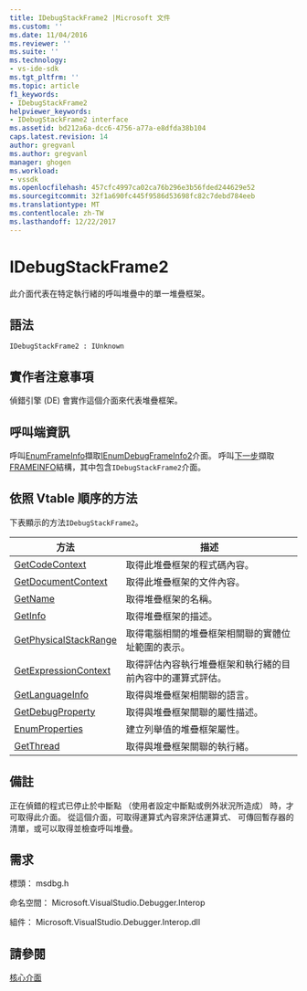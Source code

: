 ```yaml
---
title: IDebugStackFrame2 |Microsoft 文件
ms.custom: ''
ms.date: 11/04/2016
ms.reviewer: ''
ms.suite: ''
ms.technology:
- vs-ide-sdk
ms.tgt_pltfrm: ''
ms.topic: article
f1_keywords:
- IDebugStackFrame2
helpviewer_keywords:
- IDebugStackFrame2 interface
ms.assetid: bd212a6a-dcc6-4756-a77a-e8dfda38b104
caps.latest.revision: 14
author: gregvanl
ms.author: gregvanl
manager: ghogen
ms.workload:
- vssdk
ms.openlocfilehash: 457cfc4997ca02ca76b296e3b56fded244629e52
ms.sourcegitcommit: 32f1a690fc445f9586d53698fc82c7debd784eeb
ms.translationtype: MT
ms.contentlocale: zh-TW
ms.lasthandoff: 12/22/2017
---
```

# <a name="idebugstackframe2"></a>IDebugStackFrame2
此介面代表在特定執行緒的呼叫堆疊中的單一堆疊框架。  
  
## <a name="syntax"></a>語法  
  
```  
IDebugStackFrame2 : IUnknown  
```  
  
## <a name="notes-for-implementers"></a>實作者注意事項  
 偵錯引擎 (DE) 會實作這個介面來代表堆疊框架。  
  
## <a name="notes-for-callers"></a>呼叫端資訊  
 呼叫[EnumFrameInfo](../../../extensibility/debugger/reference/idebugthread2-enumframeinfo.md)擷取[IEnumDebugFrameInfo2](../../../extensibility/debugger/reference/ienumdebugframeinfo2.md)介面。 呼叫[下一步](../../../extensibility/debugger/reference/ienumdebugframeinfo2-next.md)擷取[FRAMEINFO](../../../extensibility/debugger/reference/frameinfo.md)結構，其中包含`IDebugStackFrame2`介面。  
  
## <a name="methods-in-vtable-order"></a>依照 Vtable 順序的方法  
 下表顯示的方法`IDebugStackFrame2`。  
  
|方法|描述|  
|------------|-----------------|  
|[GetCodeContext](../../../extensibility/debugger/reference/idebugstackframe2-getcodecontext.md)|取得此堆疊框架的程式碼內容。|  
|[GetDocumentContext](../../../extensibility/debugger/reference/idebugstackframe2-getdocumentcontext.md)|取得此堆疊框架的文件內容。|  
|[GetName](../../../extensibility/debugger/reference/idebugstackframe2-getname.md)|取得堆疊框架的名稱。|  
|[GetInfo](../../../extensibility/debugger/reference/idebugstackframe2-getinfo.md)|取得堆疊框架的描述。|  
|[GetPhysicalStackRange](../../../extensibility/debugger/reference/idebugstackframe2-getphysicalstackrange.md)|取得電腦相關的堆疊框架相關聯的實體位址範圍的表示。|  
|[GetExpressionContext](../../../extensibility/debugger/reference/idebugstackframe2-getexpressioncontext.md)|取得評估內容執行堆疊框架和執行緒的目前內容中的運算式評估。|  
|[GetLanguageInfo](../../../extensibility/debugger/reference/idebugstackframe2-getlanguageinfo.md)|取得與堆疊框架相關聯的語言。|  
|[GetDebugProperty](../../../extensibility/debugger/reference/idebugstackframe2-getdebugproperty.md)|取得與堆疊框架關聯的屬性描述。|  
|[EnumProperties](../../../extensibility/debugger/reference/idebugstackframe2-enumproperties.md)|建立列舉值的堆疊框架屬性。|  
|[GetThread](../../../extensibility/debugger/reference/idebugstackframe2-getthread.md)|取得與堆疊框架關聯的執行緒。|  
  
## <a name="remarks"></a>備註  
 正在偵錯的程式已停止於中斷點 （使用者設定中斷點或例外狀況所造成） 時，才可取得此介面。 從這個介面，可取得運算式內容來評估運算式、 可傳回暫存器的清單，或可以取得並檢查呼叫堆疊。  
  
## <a name="requirements"></a>需求  
 標頭： msdbg.h  
  
 命名空間： Microsoft.VisualStudio.Debugger.Interop  
  
 組件： Microsoft.VisualStudio.Debugger.Interop.dll  
  
## <a name="see-also"></a>請參閱  
 [核心介面](../../../extensibility/debugger/reference/core-interfaces.md)
